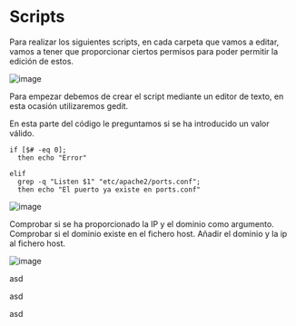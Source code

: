 # Scripts 

Para realizar los siguientes scripts, en cada carpeta que vamos a editar, vamos a tener que proporcionar ciertos permisos para poder permitir la edición de estos.

![image](https://github.com/user-attachments/assets/00a738a6-2db8-4ee8-b7b1-ce909f9a016b)

Para empezar debemos de crear el script mediante un editor de texto, en esta ocasión utilizaremos gedit. 

En esta parte del código le preguntamos si se ha introducido un valor válido.

````
if [$# -eq 0];
  then echo "Error"
````
````
elif
  grep -q "Listen $1" "etc/apache2/ports.conf";
  then echo "El puerto ya existe en ports.conf"
````

![image](https://github.com/user-attachments/assets/89aab286-9cc2-4970-bac8-6803036fe07c)

Comprobar si se ha proporcionado la IP y el dominio como argumento.
Comprobar si el dominio existe en el fichero host.
Añadir el dominio y la ip al fichero host.

![image](https://github.com/user-attachments/assets/ca56e913-399b-4e1a-aab3-3d31af9c4745)


asd

asd

asd
